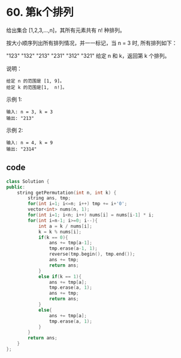 # 60. 第k个排列

给出集合 [1,2,3,…,n]，其所有元素共有 n! 种排列。

按大小顺序列出所有排列情况，并一一标记，当 n = 3 时, 所有排列如下：

"123"
"132"
"213"
"231"
"312"
"321"
给定 n 和 k，返回第 k 个排列。

说明：

    给定 n 的范围是 [1, 9]。
    给定 k 的范围是[1,  n!]。
示例 1:

    输入: n = 3, k = 3
    输出: "213"
示例 2:

    输入: n = 4, k = 9
    输出: "2314"

## code

```c++
class Solution {
public:
    string getPermutation(int n, int k) {
        string ans, tmp;
        for(int i=1; i<=n; i++) tmp += i+'0';
        vector<int> nums(n, 1);
        for(int i=1; i<n; i++) nums[i] = nums[i-1] * i;
        for(int i=n-1; i>=0; i--){
            int a = k / nums[i];
            k = k % nums[i];
            if(k == 0){
                ans += tmp[a-1];
                tmp.erase(a-1, 1);
                reverse(tmp.begin(), tmp.end());
                ans += tmp;
                return ans;
            }
            else if(k == 1){
                ans += tmp[a];
                tmp.erase(a, 1);
                ans += tmp;
                return ans;
            }
            else{
                ans += tmp[a];
                tmp.erase(a, 1);
            }
        }
        return ans;
    }
};
```
